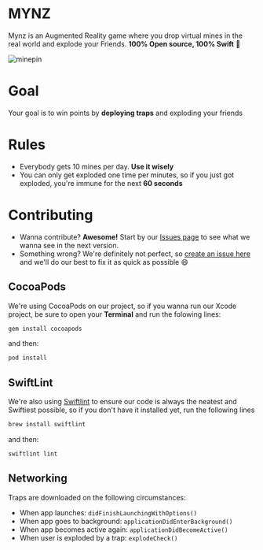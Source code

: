 # MYNZ
Mynz is an Augmented Reality game where you drop virtual mines in the real world and explode your Friends. **100% Open source, 100% Swift** :large_orange_diamond:

![minepin](https://cloud.githubusercontent.com/assets/6511079/14408938/ea4d36ee-febc-11e5-99ef-42c8db7dadda.png)

# Goal
Your goal is to win points by **deploying traps** and exploding your friends

# Rules

- Everybody gets 10 mines per day. **Use it wisely**
- You can only get exploded one time per minutes, so if you just got exploded, you're immune for the next **60 seconds**

# Contributing
- Wanna contribute? **Awesome!** Start by our [Issues page](https://github.com/lfarah/mynz/issues) to see what we wanna see in the next version.
- Something wrong? We're definitely not perfect, so [create an issue here](https://github.com/lfarah/mynz/issues) and we'll do our best to fix it as quick as possible :smile:

## CocoaPods
We're using CocoaPods on our project, so if you wanna run our Xcode project, be sure to open your **Terminal** and run the folowing lines:
``` ruby
gem install cocoapods
```
and then:
``` ruby
pod install
```

## SwiftLint
We're also using [Swiftlint](https://github.com/realm/SwiftLint) to ensure our code is always the neatest and Swiftiest possible, so if you don't have it installed yet, run the following lines
``` ruby
brew install swiftlint
```
and then:
``` ruby
swiftlint lint
```

## Networking
Traps are downloaded on the following circumstances: 
- When app launches: ```didFinishLaunchingWithOptions()```
- When app goes to background: ```applicationDidEnterBackground()```
- When app becomes active again: ```applicationDidBecomeActive()```
- When user is exploded by a trap: ```explodeCheck()```
